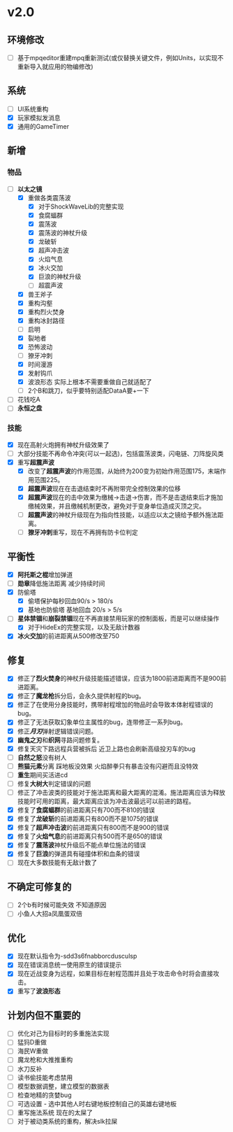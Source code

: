 
# v2.0

## 环境修改

- [ ] 基于mpqeditor重建mpq重新测试(或仅替换关键文件，例如Units，以实现不重新导入就应用的物编修改)

## 系统

- [ ] UI系统重构
- [x] 玩家模拟发消息
- [x] 通用的GameTimer

## 新增

### 物品

- [ ] **以太之镜**
    - [x] 重做各类震荡波
        - [x] 对于ShockWaveLib的完整实现
        - [x] 食腐蝠群
        - [x] 震荡波
        - [x] 震荡波的神杖升级
        - [x] 龙破斩
        - [x] 超声冲击波
        - [x] 火焰气息
        - [x] 冰火交加
        - [x] 巨浪的神杖升级
        - [ ] 超震声波
    - [x] 兽王斧子
    - [x] 重构沟壑
    - [x] 重构烈火焚身
    - [x] 重构冰封路径
    - [ ] 启明
    - [x] 裂地者
    - [x] 恐怖波动
    - [ ] 獠牙冲刺
    - [x] 时间漫游
    - [x] 发射钩爪
    - [x] 波浪形态 实际上根本不需要重做自己就适配了
    - [ ] 2个B和跳刀，似乎要特别适配DataA要+一下

- [ ] 花钱吃A
- [ ] **永恒之盘**

### 技能
- [x] 现在高射火炮拥有神杖升级效果了
- [ ] 大部分技能不再命令冲突(可以一起选)，包括震荡波类，闪电链、刀阵旋风类
- [x] 重写**超震声波**
    - [x] 改变了**超震声波**的作用范围，从始终为200变为初始作用范围175，末端作用范围225。
    - [x] **超震声波**现在在击退结束时不再附带完全控制效果的位移
    - [x] **超震声波**现在的击中效果为缴械→击退→伤害，而不是击退结束后才施加缴械效果，并且缴械机制更改，避免对于变身单位造成灭顶之灾。
    - [ ] **超震声波**的神杖升级现在为指向性技能，以适应以太之镜给予额外施法距离。
    - [ ] **獠牙冲刺**重写，现在不再拥有防卡位判定

## 平衡性

- [x] **阿托斯之棍**增加弹道
- [ ] **勋章**降低施法距离 减少持续时间
- [x] 防偷塔
    - [x] 偷塔保护每秒回血90/s > 180/s
    - [x] 基地也防偷塔 基地回血 20/s > 5/s
- [ ] **星体禁锢**和**崩裂禁锢**现在不再直接禁用玩家的控制面板，而是可以继续操作
    - [x] 对于HideEx的完整实现，以及无敌计数器
- [x] **冰火交加**的前进距离从500修改至750

## 修复
- [x] 修正了**烈火焚身**的神杖升级技能描述错误，应该为1800前进距离而不是900前进距离。
- [x] 修正了**魔龙枪**拆分后，会永久提供射程的bug。
- [x] 修正了在使用分身技能时，携带射程增加的物品时会导致本体射程错误的bug。
- [x] 修正了无法获取幻象单位主属性的bug，连带修正一系列bug。
- [x] 修正***月刃***弹射逻辑错误问题。
- [x] **幽鬼之刃**和**织网**寻路问题修复。
- [x] 修复天灾下路远程兵营被拆后 近卫上路也会刷新高级投刃车的bug
- [ ] **自然之怒**没有树人
- [ ] **熊猫元素**分离 踩地板没效果 火焰醉拳只有暴击没有闪避而且没特效
- [ ] **重生**期间买活进cd
- [ ] 修复**大树大**判定错误的问题
- [ ] 修正了冲击波类的技能对于施法距离和最大距离的混淆。施法距离应该为释放技能时可用的距离，最大距离应该为冲击波最远可以前进的路程。
- [x] 修复了**食腐蝠群**的前进距离只有700而不810的错误
- [x] 修复了**龙破斩**的前进距离只有800而不是1075的错误
- [x] 修复了**超声冲击波**的前进距离只有800而不是900的错误
- [x] 修复了**火焰气息**的前进距离只有500而不是650的错误
- [x] 修复了**震荡波**神杖升级后不能点单位施法的错误
- [x] 修复了**巨浪**的弹道具有碰撞体积和血条的错误
- [ ] 现在大多数技能有无敌计数了

## 不确定可修复的
- [ ] 2个b有时候可能失效 不知道原因
- [ ] 小鱼人大招a凤凰蛋双倍

## 优化
- [x] 现在默认指令为-sdd3s6fnabborcdusculsp
- [x] 现在错误消息统一使用原生的错误提示
- [x] 现在近战变身为远程，如果目标在射程范围并且处于攻击命令时将会直接攻击。
- [x] 重写了**波浪形态**

## 计划内但不重要的
- [ ] 优化对己为目标时的多重施法实现
- [ ] 猛犸D重做
- [ ] 海民W重做
- [ ] 魔龙枪和大推推重构
- [ ] 水刀反补
- [ ] 读书偷技能考虑禁用
- [ ] 模型数据调整，建立模型的数据表
- [ ] 检查地精的贪婪bug
- [ ] 可选设置 - 选中其他人时右键地板控制自己的英雄右键地板
- [ ] 重写施法系统 现在的太屎了
- [ ] 对于被动类系统的重构，解决slk拉屎
